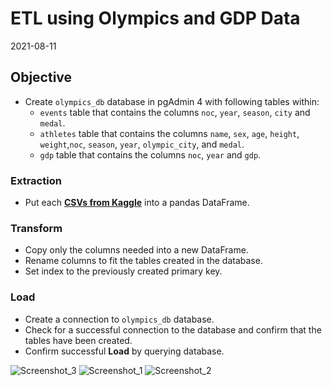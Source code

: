 # ETL using Olympics and GDP Data

2021-08-11

## Objective
* Create `olympics_db` database in pgAdmin 4 with following tables within:
  * `events` table that contains the columns `noc`, `year`, `season`, `city` and `medal`.
  * `athletes` table that contains the columns `name`, `sex`, `age`, `height`, `weight`,`noc`, `season`, `year`, `olympic_city`, and `medal`.
  * `gdp` table that contains the columns `noc`, `year` and `gdp`.
 
### Extraction
  * Put each [**CSVs from Kaggle**](Resources) into a pandas DataFrame.

### Transform
  * Copy only the columns needed into a new DataFrame.
  * Rename columns to fit the tables created in the database.
  * Set index to the previously created primary key.

### Load
  * Create a connection to `olympics_db` database.
  * Check for a successful connection to the database and confirm that the tables have been created.
  * Confirm successful **Load** by querying database.

![Screenshot_3](Images/Screenshot_3.png)
![Screenshot_1](Images/Screenshot_1.png)
![Screenshot_2](Images/Screenshot_2.png)
